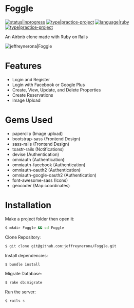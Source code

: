 # Foggle

[![status|inprogress](http://jeffreynerona.com/badges/status-inprogress.svg)](http://jeffreynerona.com/projects) [![type|practice-project](http://jeffreynerona.com/badges/type-practiceproject.svg)](http://jeffreynerona.com/projects/) [![language|ruby](http://jeffreynerona.com/badges/language-ruby.svg)](http://jeffreynerona.com/projects/ruby)  [![type|practice-project](http://jeffreynerona.com/badges/technology-rubyonrails.svg)](http://jeffreynerona.com/projects/)

An Airbnb clone made with Ruby on Rails 

![jeffreynerona|Foggle](https://raw.githubusercontent.com/jeffreynerona/Foggle/master/screenshot/foggle.png)

# Features

  - Login and Register
  - Login with Facebook or Google Plus
  - Create, View, Update, and Delete Properties
  - Create Reservations
  - Image Upload

# Gems Used

  - paperclip (Image upload)
  - bootstrap-sass (Frontend Design)
  - sass-rails (Frontend Design)
  - toastr-rails (Notifications)
  - devise (Authentication)
  - omniauth (Authentication)
  - omniauth-facebook (Authentication)
  - omniauth-oauth2 (Authentication)
  - omniauth-google-oauth2 (Authentication)
  - font-awesome-sass (Icons)
  - geocoder (Map coordinates)

# Installation
Make a project folder then open it:
```sh
$ mkdir Foggle && cd Foggle
```

Clone Repository:
```sh
$ git clone git@github.com:jeffreynerona/Foggle.git
```

Install dependencies:
```sh
$ bundle install
```

Migrate Database:
```sh
$ rake db:migrate
```

Run the server:
```sh
$ rails s
```


